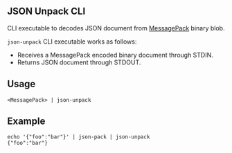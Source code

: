 ## JSON Unpack CLI

CLI executable to decodes JSON document from [MessagePack](https://msgpack.org/index.html) binary blob.

`json-unpack` CLI executable works as follows:

- Receives a MessagePack encoded binary document through STDIN.
- Returns JSON document through STDOUT.


## Usage

```
<MessagePack> | json-unpack
```


## Example

```
echo '{"foo":"bar"}' | json-pack | json-unpack
{"foo":"bar"}
```
